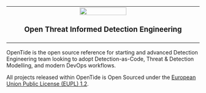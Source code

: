 <table align="center"><tr><td align="center" width="9999">
<img src="https://github.com/user-attachments/assets/95afed09-0e3d-4cc6-8759-1ae5a42ed603" align="center" style="width:50%; height:auto;">

### Open Threat Informed Detection Engineering

</td></tr></table>

OpenTide is the open source reference for starting and advanced Detection Engineering team looking to adopt Detection-as-Code, Threat & Detection Modelling, and modern DevOps workflows.

All projects released within OpenTide is Open Sourced under the [European Union Public License (EUPL) 1.2](https://eupl.eu/1.2/en/).
